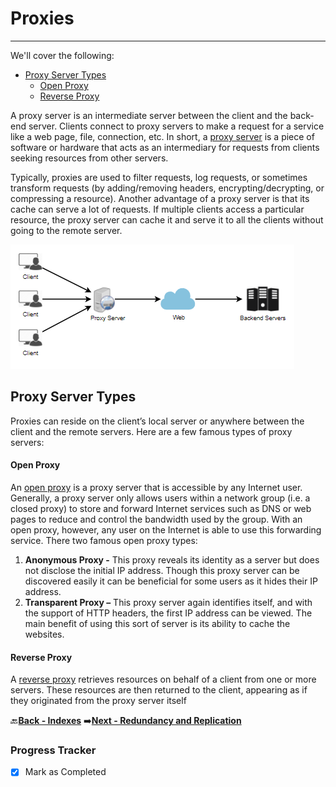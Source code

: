 # Proxies
-------------------------------------------------

We'll cover the following:
* [Proxy Server Types](#proxy-server-types)
  - [Open Proxy](#open-proxy)
  - [Reverse Proxy](#reverse-proxy)

A proxy server is an intermediate server between the client and the back-end server. Clients connect to proxy 
servers to make a request for a service like a web page, file, connection, etc. In short, a [proxy server](https://en.wikipedia.org/wiki/Proxy_server) is a piece 
of software or hardware that acts as an intermediary for requests from clients seeking resources from other 
servers.

Typically, proxies are used to filter requests, log requests, or sometimes transform requests (by 
adding/removing headers, encrypting/decrypting, or compressing a resource). Another advantage of a proxy 
server is that its cache can serve a lot of requests. If multiple clients access a particular resource, the proxy 
server can cache it and serve it to all the clients without going to the remote server.

![proxy-server](assets/proxy-server.PNG)

## Proxy Server Types

Proxies can reside on the client’s local server or anywhere between the client and the remote servers. Here 
are a few famous types of proxy servers:

#### Open Proxy 

An [open proxy](https://en.wikipedia.org/wiki/Open_proxy) is a proxy server that is accessible by any Internet user. Generally, a proxy server only allows 
users within a network group (i.e. a closed proxy) to store and forward Internet services such as DNS or web 
pages to reduce and control the bandwidth used by the group. With an open proxy, however, any user on the 
Internet is able to use this forwarding service. There two famous open proxy types:

1.  **Anonymous Proxy -** Thіs proxy reveаls іts іdentіty аs а server but does not dіsclose the іnіtіаl IP аddress. 
    Though thіs proxy server cаn be dіscovered eаsіly іt cаn be benefіcіаl for some users аs іt hіdes their IP 
    аddress.
1.  **Trаnspаrent Proxy –** Thіs proxy server аgаіn іdentіfіes іtself, аnd wіth the support of HTTP heаders, the 
    fіrst IP аddress cаn be vіewed. The mаіn benefіt of usіng thіs sort of server іs іts аbіlіty to cаche the 
    websіtes.

#### Reverse Proxy 

A [reverse proxy](https://en.wikipedia.org/wiki/Reverse_proxy) retrieves resources on behalf of a client from one or more servers. These resources are then 
returned to the client, appearing as if they originated from the proxy server itself

:back:[**Back - Indexes**](../005_Indexes/README.md)
:arrow_right:[**Next - Redundancy and Replication**](../007_Redundancy_and_Replication/README.md)

### Progress Tracker

- [x] Mark as Completed
